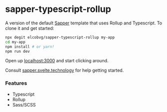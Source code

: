 # sapper-typescript-rollup

A version of the default [Sapper](https://github.com/sveltejs/sapper) template that uses Rollup and Typescript. To clone it and get started:

```bash
npx degit elcobvg/sapper-typescript-rollup my-app
cd my-app
npm install # or yarn!
npm run dev
```

Open up [localhost:3000](http://localhost:3000) and start clicking around.

Consult [sapper.svelte.technology](https://sapper.svelte.technology) for help getting started.

### Features

- Typescript
- Rollup
- Sass/SCSS
